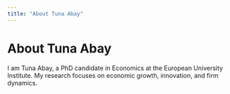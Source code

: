 ```yaml
---
title: "About Tuna Abay"
---
```

# About Tuna Abay

I am Tuna Abay, a PhD candidate in Economics at the European University Institute. My research focuses on economic growth, innovation, and firm dynamics.